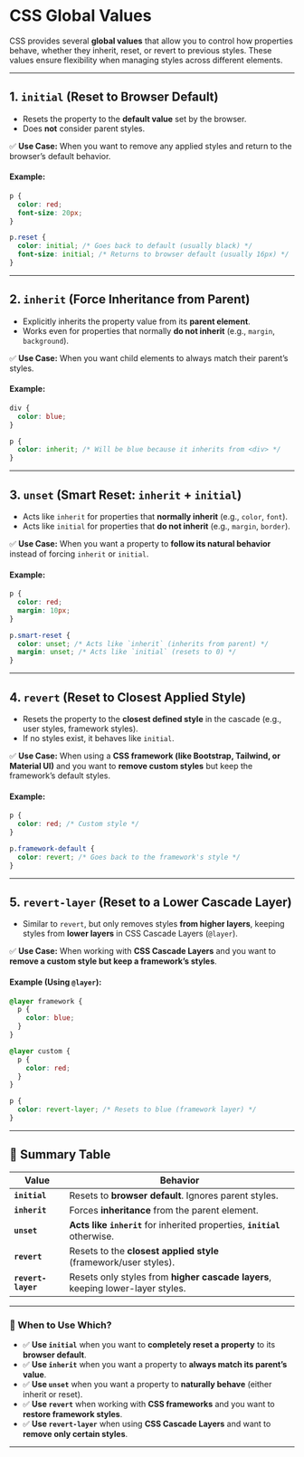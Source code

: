 # CSS Global Values

CSS provides several **global values** that allow you to control how properties behave, whether they inherit, reset, or revert to previous styles. These values ensure flexibility when managing styles across different elements.

---

## **1. `initial` (Reset to Browser Default)**

- Resets the property to the **default value** set by the browser.
- Does **not** consider parent styles.

✅ **Use Case:** When you want to remove any applied styles and return to the browser’s default behavior.

#### **Example:**

```css
p {
  color: red;
  font-size: 20px;
}

p.reset {
  color: initial; /* Goes back to default (usually black) */
  font-size: initial; /* Returns to browser default (usually 16px) */
}
```

---

## **2. `inherit` (Force Inheritance from Parent)**

- Explicitly inherits the property value from its **parent element**.
- Works even for properties that normally **do not inherit** (e.g., `margin`, `background`).

✅ **Use Case:** When you want child elements to always match their parent’s styles.

#### **Example:**

```css
div {
  color: blue;
}

p {
  color: inherit; /* Will be blue because it inherits from <div> */
}
```

---

## **3. `unset` (Smart Reset: `inherit` + `initial`)**

- Acts like `inherit` for properties that **normally inherit** (e.g., `color`, `font`).
- Acts like `initial` for properties that **do not inherit** (e.g., `margin`, `border`).

✅ **Use Case:** When you want a property to **follow its natural behavior** instead of forcing `inherit` or `initial`.

#### **Example:**

```css
p {
  color: red;
  margin: 10px;
}

p.smart-reset {
  color: unset; /* Acts like `inherit` (inherits from parent) */
  margin: unset; /* Acts like `initial` (resets to 0) */
}
```

---

## **4. `revert` (Reset to Closest Applied Style)**

- Resets the property to the **closest defined style** in the cascade (e.g., user styles, framework styles).
- If no styles exist, it behaves like `initial`.

✅ **Use Case:** When using a **CSS framework (like Bootstrap, Tailwind, or Material UI)** and you want to **remove custom styles** but keep the framework’s default styles.

#### **Example:**

```css
p {
  color: red; /* Custom style */
}

p.framework-default {
  color: revert; /* Goes back to the framework's style */
}
```

---

## **5. `revert-layer` (Reset to a Lower Cascade Layer)**

- Similar to `revert`, but only removes styles **from higher layers**, keeping styles from **lower layers** in CSS Cascade Layers (`@layer`).

✅ **Use Case:** When working with **CSS Cascade Layers** and you want to **remove a custom style but keep a framework’s styles**.

#### **Example (Using `@layer`):**

```css
@layer framework {
  p {
    color: blue;
  }
}

@layer custom {
  p {
    color: red;
  }
}

p {
  color: revert-layer; /* Resets to blue (framework layer) */
}
```

---

## **📌 Summary Table**

| **Value**          | **Behavior**                                                                   |
| ------------------ | ------------------------------------------------------------------------------ |
| **`initial`**      | Resets to **browser default**. Ignores parent styles.                          |
| **`inherit`**      | Forces **inheritance** from the parent element.                                |
| **`unset`**        | **Acts like `inherit`** for inherited properties, **`initial`** otherwise.     |
| **`revert`**       | Resets to the **closest applied style** (framework/user styles).               |
| **`revert-layer`** | Resets only styles from **higher cascade layers**, keeping lower-layer styles. |

---

### **🔹 When to Use Which?**

- ✅ **Use `initial`** when you want to **completely reset a property** to its **browser default**.
- ✅ **Use `inherit`** when you want a property to **always match its parent’s value**.
- ✅ **Use `unset`** when you want a property to **naturally behave** (either inherit or reset).
- ✅ **Use `revert`** when working with **CSS frameworks** and you want to **restore framework styles**.
- ✅ **Use `revert-layer`** when using **CSS Cascade Layers** and want to **remove only certain styles**.

---
